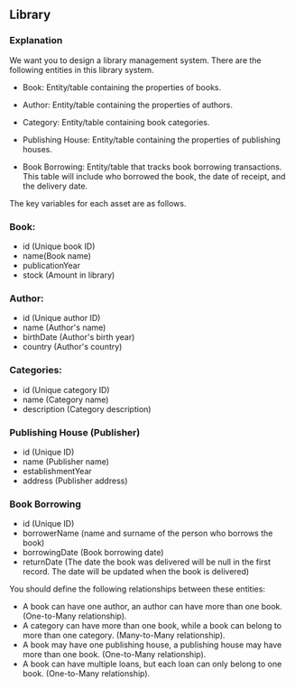 ## Library
### Explanation
We want you to design a library management system. There are the following entities in this library system.

- Book: Entity/table containing the properties of books.

- Author: Entity/table containing the properties of authors.

- Category: Entity/table containing book categories.

- Publishing House: Entity/table containing the properties of publishing houses.

- Book Borrowing: Entity/table that tracks book borrowing transactions. This table will include who borrowed the book, the date of receipt, and the delivery date.

The key variables for each asset are as follows.

### Book:
- id (Unique book ID)
- name(Book name)
- publicationYear
- stock (Amount in library)
### Author:
- id (Unique author ID)
- name (Author's name)
- birthDate (Author's birth year)
- country (Author's country)
### Categories:
- id (Unique category ID)
- name (Category name)
- description (Category description)
### Publishing House (Publisher)
- id (Unique ID)
- name (Publisher name)
- establishmentYear
- address (Publisher address)
### Book Borrowing
- id (Unique ID)
- borrowerName (name and surname of the person who borrows the book)
- borrowingDate (Book borrowing date)
- returnDate (The date the book was delivered will be null in the first record. The date will be updated when the book is delivered)

You should define the following relationships between these entities:
- A book can have one author, an author can have more than one book. (One-to-Many relationship).
- A category can have more than one book, while a book can belong to more than one category. (Many-to-Many relationship).
- A book may have one publishing house, a publishing house may have more than one book. (One-to-Many relationship).
- A book can have multiple loans, but each loan can only belong to one book. (One-to-Many relationship).

